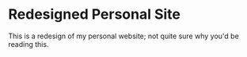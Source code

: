 # Redesigned Personal Site

This is a redesign of my personal website; not quite sure why you'd be reading this.